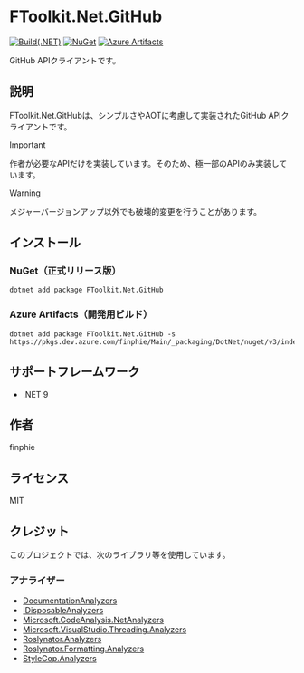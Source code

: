# FToolkit.Net.GitHub

[![Build(.NET)](https://github.com/finphie/FToolkit.Net.GitHub/actions/workflows/build-dotnet.yml/badge.svg)](https://github.com/finphie/FToolkit.Net.GitHub/actions/workflows/build-dotnet.yml)
[![NuGet](https://img.shields.io/nuget/v/FToolkit.Net.GitHub?color=0078d4&label=NuGet)](https://www.nuget.org/packages/FToolkit.Net.GitHub/)
[![Azure Artifacts](https://feeds.dev.azure.com/finphie/7af9aa4d-c550-43af-87a5-01539b2d9934/_apis/public/Packaging/Feeds/DotNet/Packages/ee0345dd-768f-4ce4-a59d-70f41b5f99e0/Badge)](https://dev.azure.com/finphie/Main/_artifacts/feed/DotNet/NuGet/FToolkit.Net.GitHub?preferRelease=true)

GitHub APIクライアントです。

## 説明

FToolkit.Net.GitHubは、シンプルさやAOTに考慮して実装されたGitHub APIクライアントです。

> [!Important]
> 作者が必要なAPIだけを実装しています。そのため、極一部のAPIのみ実装しています。

> [!Warning]
> メジャーバージョンアップ以外でも破壊的変更を行うことがあります。

## インストール

### NuGet（正式リリース版）

```shell
dotnet add package FToolkit.Net.GitHub
```

### Azure Artifacts（開発用ビルド）

```shell
dotnet add package FToolkit.Net.GitHub -s https://pkgs.dev.azure.com/finphie/Main/_packaging/DotNet/nuget/v3/index.json
```

## サポートフレームワーク

- .NET 9

## 作者

finphie

## ライセンス

MIT

## クレジット

このプロジェクトでは、次のライブラリ等を使用しています。

### アナライザー

- [DocumentationAnalyzers](https://github.com/DotNetAnalyzers/DocumentationAnalyzers)
- [IDisposableAnalyzers](https://github.com/DotNetAnalyzers/IDisposableAnalyzers)
- [Microsoft.CodeAnalysis.NetAnalyzers](https://github.com/dotnet/roslyn-analyzers)
- [Microsoft.VisualStudio.Threading.Analyzers](https://github.com/Microsoft/vs-threading)
- [Roslynator.Analyzers](https://github.com/dotnet/roslynator)
- [Roslynator.Formatting.Analyzers](https://github.com/dotnet/roslynator)
- [StyleCop.Analyzers](https://github.com/DotNetAnalyzers/StyleCopAnalyzers)
